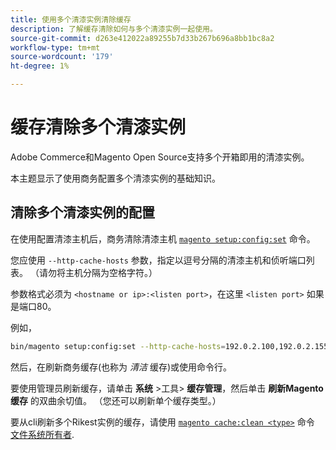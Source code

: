```yaml
---
title: 使用多个清漆实例清除缓存
description: 了解缓存清除如何与多个清漆实例一起使用。
source-git-commit: d263e412022a89255b7d33b267b696a8bb1bc8a2
workflow-type: tm+mt
source-wordcount: '179'
ht-degree: 1%

---
```



# 缓存清除多个清漆实例

Adobe Commerce和Magento Open Source支持多个开箱即用的清漆实例。

本主题显示了使用商务配置多个清漆实例的基础知识。

## 清除多个清漆实例的配置

在使用配置清漆主机后，商务清除清漆主机 [`magento setup:config:set`](../../installation/tutorials/deployment.md) 命令。

您应使用 `--http-cache-hosts` 参数，指定以逗号分隔的清漆主机和侦听端口列表。 （请勿将主机分隔为空格字符。）

参数格式必须为 `<hostname or ip>:<listen port>`，在这里 `<listen port>` 如果是端口80。

例如，

```bash
bin/magento setup:config:set --http-cache-hosts=192.0.2.100,192.0.2.155:8080
```

然后，在刷新商务缓存(也称为 _清洁_ 缓存)或使用命令行。

要使用管理员刷新缓存，请单击 **系统** >工具> **缓存管理**，然后单击 **刷新Magento缓存** 的双曲余切值。 （您还可以刷新单个缓存类型。）

要从cli刷新多个Rikest实例的缓存，请使用 [`magento cache:clean <type>`](../cli/manage-cache.md#clean-and-flush-cache-types) 命令 [文件系统所有者](../../installation/prerequisites/file-system/overview.md).
